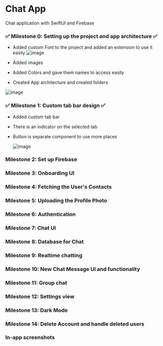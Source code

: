 # Chat App 
Chat application with SwiftUI and Firebase

### ✅ Milestone 0: Setting up the project and app architecture ✅
- Added custom Font to the project and added an extension to use it easily
![image](https://github.com/cagrisayir/swiftui_chatapp/assets/44059539/69a410d7-ff0c-40f5-83f4-2614fbab28ed)

- Added images
- Added Colors and gave them names to access easily
- Created App architecture and created folders

![image](https://github.com/cagrisayir/swiftui_chatapp/assets/44059539/085aac23-5d65-4314-befb-3be1b5630602)


### ✅ Milestone 1: Custom tab bar design ✅
- Added custom tab bar
- There is an indicator on the selected tab
- Button is separate component to use more places

  ![image](https://github.com/cagrisayir/swiftui_chatapp/assets/44059539/11000ffe-eb10-47fc-9cb1-97828e5540af)

### Milestone 2: Set up Firebase 
### Milestone 3: Onboarding UI
### Milestone 4: Fetching the User's Contacts 
### Milestone 5: Uploading the Profile Photo 
### Milestone 6: Authentication 
### Milestone 7: Chat UI 
### Milestone 8: Database for Chat
### Milestone 9: Realtime chatting
### Milestone 10: New Chat Message UI and functionality
### Milestone 11: Group chat
### Milestone 12: Settings view 
### Milestone 13: Dark Mode
### Milestone 14: Delete Account and handle deleted users

### In-app screenshots 
